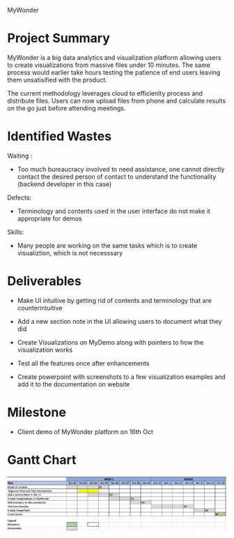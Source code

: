 MyWonder

# Project Summary

MyWonder is a big data analytics and visualization platform allowing users to create visualizations from massive files under 10 minutes. The same process would earlier take hours testing the patience of end users leaving them unsatisified with the product.

The current methodology leverages cloud to efficienlty process and distribute files. Users can now upload files from phone and calculate results on the go just before attending meetings.

# Identified Wastes

Waiting : 
- Too much bureaucracy involved to need assistance, one cannot directly contact the desired person of contact to understand the functionality (backend developer in this case)

Defects:
- Terminology and contents used in the user interface do not make it appropriate for demos

Skills:

-  Many people are working on the same tasks which is to create visualiztion, which is not necesssary

# Deliverables

- Make UI intuitive by getting rid of contents and terminology that are counterintuitive

- Add a new section note in the UI allowing users to document what they did


- Create Visualizations on MyDemo along with pointers to how the visualization works

-  Test all the features once after enhancements

- Create powerpoint with screenshots to a few visualization examples and add it to the documentation on website


# Milestone

- Client demo of MyWonder platform on 16th Oct

# Gantt Chart

![Screenshot](Picture1.png)









